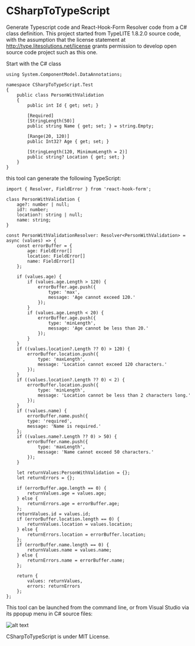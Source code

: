 # CSharpToTypeScript
Generate Typescript code and React-Hook-Form Resolver code from a C# class definition. This project started from TypeLITE 1.8.2.0 source code, with the assumption that the license statement at http://type.litesolutions.net/license grants permission to develop open source code project such as this one.

Start with the C# class

```
using System.ComponentModel.DataAnnotations;

namespace CSharpToTypeScript.Test
{
    public class PersonWithValidation
    {
        public int Id { get; set; }

        [Required]
        [StringLength(50)]
        public string Name { get; set; } = string.Empty;

        [Range(20, 120)]
        public Int32? Age { get; set; }

        [StringLength(120, MinimumLength = 2)]
        public string? Location { get; set; }
    }
}
```

this tool can generate the following TypeScript:
```
import { Resolver, FieldError } from 'react-hook-form';

class PersonWithValidation {
	age?: number | null;
	id?: number;
	location?: string | null;
	name: string;
}

const PersonWithValidationResolver: Resolver<PersonWithValidation> = async (values) => {
	const errorBuffer = {
		age: FieldError[]
		location: FieldError[]
		name: FieldError[]
	};

	if (values.age) {
		if (values.age.Length > 120) {
			errorBuffer.age.push({
				type: 'max',
				message: 'Age cannot exceed 120.'
			});
		}
		if (values.age.Length < 20) {
			errorBuffer.age.push({
				type: 'minLength',
				message: 'Age cannot be less than 20.'
			});
		}
	}
	if ((values.location?.Length ?? 0) > 120) {
		errorBuffer.location.push({
			type: 'maxLength',
			message: 'Location cannot exceed 120 characters.'
		});
	}
	if ((values.location?.Length ?? 0) < 2) {
		errorBuffer.location.push({
			type: 'minLength',
			message: 'Location cannot be less than 2 characters long.'
		});
	}
	if (!values.name) {
		errorBuffer.name.push({
		type: 'required',
		message: 'Name is required.'
	};
	if ((values.name?.Length ?? 0) > 50) {
		errorBuffer.name.push({
			type: 'maxLength',
			message: 'Name cannot exceed 50 characters.'
		});
	}

	let returnValues:PersonWithValidation = {};
	let returnErrors = {};

	if (errorBuffer.age.length == 0) {
		returnValues.age = values.age;
	} else {
		returnErrors.age = errorBuffer.age;
	};
	returnValues.id = values.id;
	if (errorBuffer.location.length == 0) {
		returnValues.location = values.location;
	} else {
		returnErrors.location = errorBuffer.location;
	};
	if (errorBuffer.name.length == 0) {
		returnValues.name = values.name;
	} else {
		returnErrors.name = errorBuffer.name;
	};

	return {
		values: returnValues,
		errors: returnErrors
	};
};
```

This tool can be launched from the command line, or from Visual Studio via its ppopup menu in C# source files:

![alt text](https://github.com/tan00001/CSharpToTypeScript/blob/main/VSMenuScreenShot.png)

CSharpToTypeScript is under MIT License.